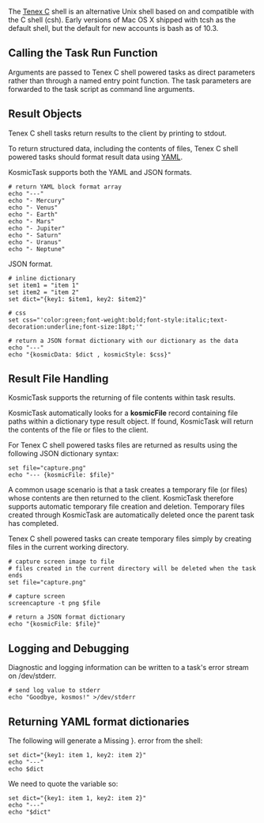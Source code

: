 
The [Tenex C](http://www.tcsh.org/Home) shell is an alternative Unix shell based on and compatible with the C shell (csh). Early versions of Mac OS X shipped with tcsh as the default shell, but the default for new accounts is bash as of 10.3.


Calling the Task Run Function
-----------------------------

Arguments are passed to Tenex C shell powered tasks as direct parameters rather than through a named entry point function. The task parameters are forwarded to the task script as command line arguments.


Result Objects
--------------

Tenex C shell tasks return results to the client by printing to stdout.

To return structured data, including the contents of files, Tenex C shell powered tasks should format result data using [YAML](http://en.wikipedia.org/wiki/YAML).

KosmicTask supports both the YAML and JSON formats.

	# return YAML block format array
	echo "---"
	echo "- Mercury"
	echo "- Venus"
	echo "- Earth"
	echo "- Mars"
	echo "- Jupiter"
	echo "- Saturn"
	echo "- Uranus"
	echo "- Neptune"

JSON format.

	# inline dictionary
	set item1 = "item 1"
	set item2 = "item 2"
	set dict="{key1: $item1, key2: $item2}"
	
	# css
	set css="'color:green;font-weight:bold;font-style:italic;text-decoration:underline;font-size:18pt;'"
	
	# return a JSON format dictionary with our dictionary as the data
	echo "---"
	echo "{kosmicData: $dict , kosmicStyle: $css}"


Result File Handling
--------------------

KosmicTask supports the returning of file contents within task results. 

KosmicTask automatically looks for a **kosmicFile** record containing file paths within a dictionary type result object. If found, KosmicTask will return the contents of the file or files to the client.

For Tenex C shell powered tasks files are returned as results using the following JSON dictionary syntax:

	set file="capture.png"
	echo "--- {kosmicFile: $file}"

A common usage scenario is that a task creates a temporary file (or files) whose contents are then returned to the client. KosmicTask therefore supports automatic temporary file creation and deletion. Temporary files created through KosmicTask are automatically deleted once the parent task has completed.

Tenex C shell powered tasks can create temporary files simply by creating files in the current working directory.
	
	# capture screen image to file
	# files created in the current directory will be deleted when the task ends
	set file="capture.png"
	
	# capture screen
	screencapture -t png $file
	
	# return a JSON format dictionary
	echo "{kosmicFile: $file}"
	

Logging and Debugging
---------------------

Diagnostic and logging information can be written to a task's error stream on /dev/stderr. 

	# send log value to stderr
	echo "Goodbye, kosmos!" >/dev/stderr


Returning YAML format dictionaries
------------------------------------

The following will generate a Missing }. error from the shell:

	set dict="{key1: item 1, key2: item 2}"
	echo "---"
	echo $dict

We need to quote the variable so:

	set dict="{key1: item 1, key2: item 2}"
	echo "---"
	echo "$dict"

